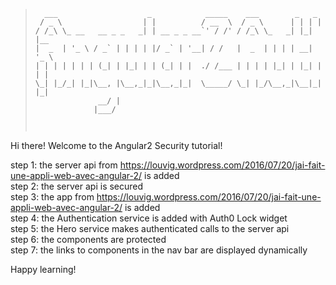 > ```
>   ___                    _            _____    ___        _   _     
>  / _ \                  | |          / __  \  / _ \      | | | |    
> / /_\ \_ __   __ _ _   _| | __ _ _ __`' / /' / /_\ \_   _| |_| |__  
> |  _  | '_ \ / _` | | | | |/ _` | '__| / /   |  _  | | | | __| '_ \ 
> | | | | | | | (_| | |_| | | (_| | |  ./ /___ | | | | |_| | |_| | | |
> \_| |_/_| |_|\__, |\__,_|_|\__,_|_|  \_____/ \_| |_/\__,_|\__|_| |_|
>               __/ |                                                 
>              |___/ 
>                                      
>    
> ```


Hi there! Welcome to the Angular2 Security tutorial!

step 1: the server api from https://louvig.wordpress.com/2016/07/20/jai-fait-une-appli-web-avec-angular-2/ is added  
step 2: the server api is secured    
step 3: the app from https://louvig.wordpress.com/2016/07/20/jai-fait-une-appli-web-avec-angular-2/ is added  
step 4: the Authentication service is added with Auth0 Lock widget  
step 5: the Hero service makes authenticated calls to the server api  
step 6: the components are protected  
step 7: the links to components in the nav bar are displayed dynamically  


Happy learning!